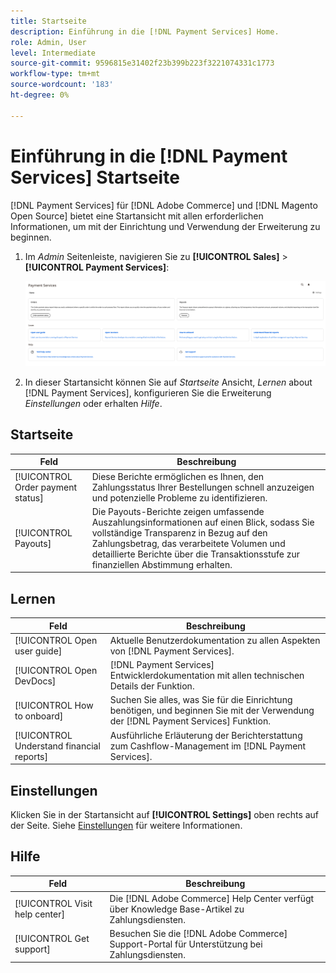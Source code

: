 ```yaml
---
title: Startseite
description: Einführung in die [!DNL Payment Services] Home.
role: Admin, User
level: Intermediate
source-git-commit: 9596815e31402f23b399b223f3221074331c1773
workflow-type: tm+mt
source-wordcount: '183'
ht-degree: 0%

---
```



# Einführung in die [!DNL Payment Services] Startseite

[!DNL Payment Services] für [!DNL Adobe Commerce] und [!DNL Magento Open Source] bietet eine Startansicht mit allen erforderlichen Informationen, um mit der Einrichtung und Verwendung der Erweiterung zu beginnen.

1. Im _Admin_ Seitenleiste, navigieren Sie zu **[!UICONTROL Sales]** > **[!UICONTROL Payment Services]**:

   ![Startansicht](assets/home-view.png)

1. In dieser Startansicht können Sie auf _Startseite_ Ansicht, _Lernen_ about [!DNL Payment Services], konfigurieren Sie die Erweiterung _Einstellungen_ oder erhalten _Hilfe_.

## Startseite

| Feld | Beschreibung |
|---|---|
| [!UICONTROL Order payment status] | Diese Berichte ermöglichen es Ihnen, den Zahlungsstatus Ihrer Bestellungen schnell anzuzeigen und potenzielle Probleme zu identifizieren. |
| [!UICONTROL Payouts] | Die Payouts-Berichte zeigen umfassende Auszahlungsinformationen auf einen Blick, sodass Sie vollständige Transparenz in Bezug auf den Zahlungsbetrag, das verarbeitete Volumen und detaillierte Berichte über die Transaktionsstufe zur finanziellen Abstimmung erhalten. |

## Lernen

| Feld | Beschreibung |
|---|---|
| [!UICONTROL Open user guide] | Aktuelle Benutzerdokumentation zu allen Aspekten von [!DNL Payment Services]. |
| [!UICONTROL Open DevDocs] | [!DNL Payment Services] Entwicklerdokumentation mit allen technischen Details der Funktion. |
| [!UICONTROL How to onboard] | Suchen Sie alles, was Sie für die Einrichtung benötigen, und beginnen Sie mit der Verwendung der [!DNL Payment Services] Funktion. |
| [!UICONTROL Understand financial reports] | Ausführliche Erläuterung der Berichterstattung zum Cashflow-Management im [!DNL Payment Services]. |

## Einstellungen

Klicken Sie in der Startansicht auf **[!UICONTROL Settings]** oben rechts auf der Seite. Siehe [Einstellungen](settings.md) für weitere Informationen.

## Hilfe

| Feld | Beschreibung |
|---|---|
| [!UICONTROL Visit help center] | Die [!DNL Adobe Commerce] Help Center verfügt über Knowledge Base-Artikel zu Zahlungsdiensten. |
| [!UICONTROL Get support] | Besuchen Sie die [!DNL Adobe Commerce] Support-Portal für Unterstützung bei Zahlungsdiensten. |
